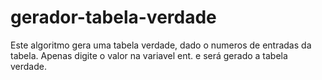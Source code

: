 # gerador-tabela-verdade
Este algoritmo gera uma tabela verdade, dado o numeros de entradas da tabela.
Apenas digite o valor na variavel ent. e será gerado a tabela verdade.

